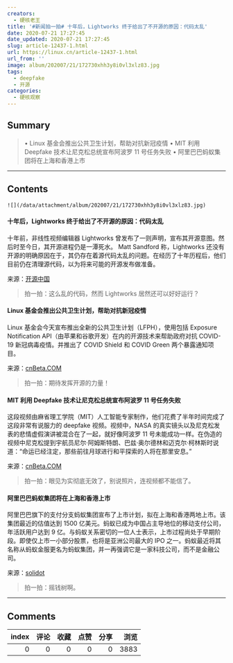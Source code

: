 ```yaml
---
creators:
  - 硬核老王
title: '#新闻拍一拍# 十年后，Lightworks 终于给出了不开源的原因：代码太乱'
date: 2020-07-21 17:27:45
date_updated: 2020-07-21 17:27:45
slug: article-12437-1.html
url: https://linux.cn/article-12437-1.html
url_from: ''
image: album/202007/21/172730xhh3y8i0vl3xlz83.jpg
tags:
  - deepfake
  - 开源
categories:
  - 硬核观察
---
```


## Summary

> • Linux 基金会推出公共卫生计划，帮助对抗新冠疫情 • MIT 利用 Deepfake 技术让尼克松总统宣布阿波罗 11 号任务失败 • 阿里巴巴蚂蚁集团将在上海和香港上市

***

<!-- more -->

## Contents

`![](/data/attachment/album/202007/21/172730xhh3y8i0vl3xlz83.jpg)`

#### 十年后，Lightworks 终于给出了不开源的原因：代码太乱

十年前，非线性视频编辑器 Lightworks 曾发布了一则声明，宣布其开源意图。然后时至今日，其开源进程仍是一潭死水。 Matt Sandford 称，Lightworks 还没有开源的明确原因在于，其仍存在着源代码太乱的问题。在经历了十年历程后，他们目前仍在清理源代码，以为将来可能的开源发布做准备。

来源：[开源中国](https://www.oschina.net/news/117342/lightworks-why-no-open-source)

> 
> 拍一拍：这么乱的代码，然而 Lightworks 居然还可以好好运行？
> 
> 
> 

#### Linux 基金会推出公共卫生计划，帮助对抗新冠疫情

Linux 基金会今天宣布推出全新的公共卫生计划（LFPH），使用包括 Exposure Notification API（由苹果和谷歌开发）在内的开源技术来帮助政府对抗 COVID-19 新冠病毒疫情。并推出了 COVID Shield 和 COVID Green 两个暴露通知项目。

来源：[cnBeta.COM](https://www.cnbeta.com/articles/tech/1005837.htm)

> 
> 拍一拍：期待发挥开源的力量！
> 
> 
> 

#### MIT 利用 Deepfake 技术让尼克松总统宣布阿波罗 11 号任务失败

这段视频由麻省理工学院（MIT）人工智能专家制作，他们花费了半年时间完成了这段非常有说服力的 deepfake 视频。视频中，NASA 的真实镜头以及尼克松发表的悲情虚假演讲被混合在了一起，就好像阿波罗 11 号未能成功一样。在伪造的视频中尼克松提到宇航员尼尔·阿姆斯特朗、巴兹·奥尔德林和迈克尔·柯林斯时说道：“命运已经注定，那些前往月球进行和平探索的人将在那里安息。”

来源：[cnBeta.COM](https://www.cnbeta.com/articles/science/1005973.htm)

> 
> 拍一拍：眼见为实彻底无效了，别说照片，连视频都不能信了。
> 
> 
> 

#### 阿里巴巴蚂蚁集团将在上海和香港上市

阿里巴巴旗下的支付分支蚂蚁集团宣布了上市计划，拟在上海和香港两地上市。该集团最近的估值达到 1500 亿美元。蚂蚁已成为中国占主导地位的移动支付公司，年活跃用户达到 9 亿。与蚂蚁关系密切的一位人士表示，上市过程尚处于早期阶段。即使仅上市一小部分股票，也将是亚洲公司最大的 IPO 之一。蚂蚁最近将其名称从蚂蚁金服更名为蚂蚁集团，并一再强调它是一家科技公司，而不是金融公司。

来源：[solidot](https://www.solidot.org/story?sid=64999)

> 
> 拍一拍：摇钱树啊。
> 
> 
>

***

## Comments


|   index |   评论 |   收藏 |   点赞 |   分享 |   浏览 |
|--------:|-------:|-------:|-------:|-------:|-------:|
|       0 |      0 |      0 |      0 |      0 |   3883 |
